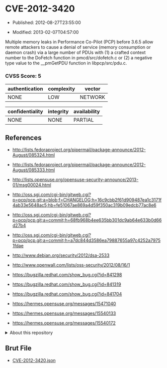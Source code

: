 # CVE-2012-3420

- Published: 2012-08-27T23:55:00

- Modified: 2013-02-07T04:57:00

Multiple memory leaks in Performance Co-Pilot (PCP) before 3.6.5 allow remote attackers to cause a denial of service (memory consumption or daemon crash) via a large number of PDUs with (1) a crafted context number to the DoFetch function in pmcd/src/dofetch.c or (2) a negative type value to the __pmGetPDU function in libpcp/src/pdu.c.

### CVSS Score: **5**

| authentication | complexity | vector |
| --- | --- | --- |
| NONE | LOW | NETWORK |

| confidentiality | integrity | availability |
| --- | --- | --- |
| NONE | NONE | PARTIAL |

## References

* http://lists.fedoraproject.org/pipermail/package-announce/2012-August/085324.html

* http://lists.fedoraproject.org/pipermail/package-announce/2012-August/085333.html

* http://lists.opensuse.org/opensuse-security-announce/2013-01/msg00024.html

* http://oss.sgi.com/cgi-bin/gitweb.cgi?p=pcp/pcp.git;a=blob;f=CHANGELOG;h=16c9cbb2f61d909487ea1c3171f4ab33e5648ac5;hb=fe51067ae869a4d59f350ac319b09edcb77ac8e6

* http://oss.sgi.com/cgi-bin/gitweb.cgi?p=pcp/pcp.git;a=commit;h=68fb968b4ee635bb301dc9ab64e633b0d66d27b4

* http://oss.sgi.com/cgi-bin/gitweb.cgi?p=pcp/pcp.git;a=commit;h=a7dc844d3586ea79887655a97c4252a79751fdae

* http://www.debian.org/security/2012/dsa-2533

* http://www.openwall.com/lists/oss-security/2012/08/16/1

* https://bugzilla.redhat.com/show_bug.cgi?id=841298

* https://bugzilla.redhat.com/show_bug.cgi?id=841319

* https://bugzilla.redhat.com/show_bug.cgi?id=841704

* https://hermes.opensuse.org/messages/15471040

* https://hermes.opensuse.org/messages/15540133

* https://hermes.opensuse.org/messages/15540172

<details>
<summary>About this repository</summary> 

  This repository is part of the project [Live Hack CVE](https://github.com/Live-Hack-CVE). Main website can be found [www.live-hack.org](https://www.live-hack.org) 
  
  Made by [Sn0wAlice](https://github.com/Sn0wAlice) for the people that care about security and need to have a feed of the latest CVEs. Hope you enjoy it, don't forget to star the repo and follow me on [Twitter](https://twitter.com/Sn0wAlice) and [Github](https://github.com/Sn0wAlice). And that is my [personnal website](https://www.alice-snow.me/)

  - [Home Page](https://github.com/Live-Hack-CVE)
  - [Framework](https://github.com/Live-Hack-CVE/cve-framework)
  - [CVE database](https://github.com/Live-Hack-CVE/full_database)
  - [Changelog](https://github.com/Live-Hack-CVE/Changelog)
</details>

## Brut File

* [CVE-2012-3420.json](https://raw.githubusercontent.com/Live-Hack-CVE/full_database/main/cves/2012/CVE-2012-3420.json)

